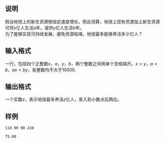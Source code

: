 <h2>说明</h2>

假设地球上的新生资源按恒定速度增长。照此测算，地球上现有资源加上新生资源可供$x$亿人生活$a$年，或供$y$亿人生活$b$年。<br />
为了能够实现可持续发展，避免资源枯竭，地球最多能够养活多少亿人？
<h2>输入格式</h2>

一行，包括四个正整数$x$，$a$，$y$，$b$，两个整数之间用单个空格隔开。$x > y$，$a < b$，$ax < by$，各整数均不大于$10000$.

<h2>输出格式</h2>

一个实数$z$，表示地球最多养活$z$亿人，舍入到小数点后两位。

<h2>样例</h2>
<pre><code class="language-input1">110 90 90 210</code></pre><pre><code class="language-output1">75.00</code></pre>
